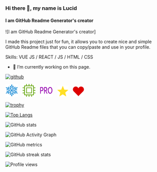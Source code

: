 ### Hi there 👋, my name is Lucid
#### I am GitHub Readme Generator's creator
![I am GitHub Readme Generator's creator]

I made this project just for fun, it allows you to create nice and simple GitHub Readme files that you can copy/paste and use in your profile.

Skills: VUE JS / REACT / JS / HTML / CSS

- 🔭 I’m currently working on this page. 


[<img src='https://cdn.jsdelivr.net/npm/simple-icons@3.0.1/icons/github.svg' alt='github' height='40'>](https://github.com/https://github.com/LucidHacker9999)  

<a href='https://archiveprogram.github.com/'><img src='https://raw.githubusercontent.com/acervenky/animated-github-badges/master/assets/acbadge.gif' width='40' height='40'></a> <a href='https://docs.github.com/en/developers'><img src='https://raw.githubusercontent.com/acervenky/animated-github-badges/master/assets/devbadge.gif' width='40' height='40'></a> <a href='https://github.com/pricing'><img src='https://raw.githubusercontent.com/acervenky/animated-github-badges/master/assets/pro.gif' width='40' height='40'></a> <a href='https://stars.github.com/'><img src='https://raw.githubusercontent.com/acervenky/animated-github-badges/master/assets/starbadge.gif' width='35' height='35'></a> <a href='https://docs.github.com/en/github/supporting-the-open-source-community-with-github-sponsors'><img src='https://raw.githubusercontent.com/acervenky/animated-github-badges/master/assets/sponsorbadge.gif' width='35' height='35'></a> 

[![trophy](https://github-profile-trophy.vercel.app/?username=https://github.com/LucidHacker9999)](https://github.com/ryo-ma/github-profile-trophy)

[![Top Langs](https://github-readme-stats.vercel.app/api/top-langs/?username=https://github.com/LucidHacker9999)](https://github.com/anuraghazra/github-readme-stats)

![GitHub stats](https://github-readme-stats.vercel.app/api?username=https://github.com/LucidHacker9999&show_icons=true&count_private=true)  

![GitHub Activity Graph](https://activity-graph.herokuapp.com/graph?username=https://github.com/LucidHacker9999)  

![GitHub metrics](https://metrics.lecoq.io/https://github.com/LucidHacker9999)  

![GitHub streak stats](https://github-readme-streak-stats.herokuapp.com/?user=https://github.com/LucidHacker9999)  

![Profile views](https://gpvc.arturio.dev/https://github.com/LucidHacker9999)  
